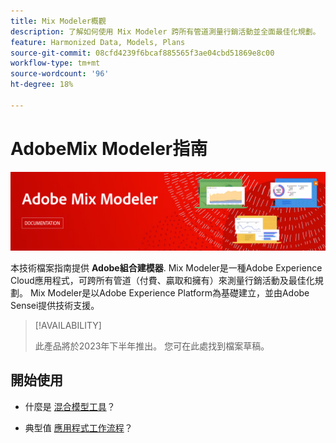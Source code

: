 ```yaml
---
title: Mix Modeler概觀
description: 了解如何使用 Mix Modeler 跨所有管道測量行銷活動並全面最佳化規劃。
feature: Harmonized Data, Models, Plans
source-git-commit: 08cfd4239f6bcaf885565f3ae04cbd51869e8c00
workflow-type: tm+mt
source-wordcount: '96'
ht-degree: 18%

---
```



# AdobeMix Modeler指南

![橫幅](assets/mix-modeler-banner.png)

本技術檔案指南提供 **Adobe組合建模器**. Mix Modeler是一種Adobe Experience Cloud應用程式，可跨所有管道（付費、贏取和擁有）來測量行銷活動及最佳化規劃。 Mix Modeler是以Adobe Experience Platform為基礎建立，並由Adobe Sensei提供技術支援。

>[!AVAILABILITY]
>
>此產品將於2023年下半年推出。 您可在此處找到檔案草稿。

## 開始使用

* 什麼是 [混合模型工具](get-started/about.md)？

* 典型值 [應用程式工作流程](get-started/workflow.md)？




<!--
## Concepts

<table style="table-layout:fixed">
<tr>
    <td valign="top">
        <a href="/help/ingest-data/datasets.md">
       <img alt="Datasets" src="../assets/ions/../../help/assets/icons/Data.svg" />
       </a>
    <div>
    <a href="/help/ingest-data/datasets.md"><strong>Datasets</strong></a>
    </div>
    <em>Find out the various tools that you can use to troubleshoot your journeys.</em>
    <br>
  </td>
  <td valign="top">
    <a href="using/usecase/building-the-journey.md">
      <img alt="build" src="using/assets/do-not-localize/design.png"/>
    </a>
    <div>
    <a href="using/usecase/building-the-journey.md"><strong>Use case</strong></a>
    </div>
    <em>Learn how to create an advanced journey step-by-step.</em>
    <br>
  </td>
  <td valign="top">
    <a href="using/expression/expressionadvanced.md">
      <img alt="conditions" src="using/assets/do-not-localize/dev.png"/>
    </a>
    <div>
    <a href="using/expression/expressionadvanced.md"><strong>Building advanced expressions</strong></a>
    </div>
    <em>Learn how to build complex expressions leveraging data from events and data sources. </em>
    <br>
  </td>
</tr>
</table>
-->
